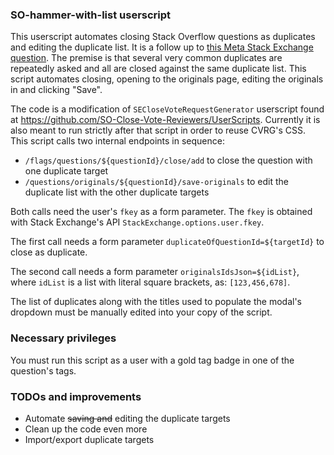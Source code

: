 ### SO-hammer-with-list userscript

This userscript automates closing Stack Overflow questions as duplicates and editing the duplicate list. It is a follow up to [this Meta Stack Exchange question](https://meta.stackexchange.com/q/378558/797752). 
The premise is that several very common duplicates are repeatedly asked and all are closed against the same duplicate list. This script automates closing, opening to the originals page, editing the originals in and clicking "Save".

The code is a modification of `SECloseVoteRequestGenerator` userscript found at https://github.com/SO-Close-Vote-Reviewers/UserScripts.
Currently it is also meant to run strictly after that script in order to reuse CVRG's CSS. This script calls two internal endpoints in sequence:

- `/flags/questions/${questionId}/close/add` to close the question with one duplicate target
- `/questions/originals/${questionId}/save-originals` to edit the duplicate list with the other duplicate targets

Both calls need the user's `fkey` as a form parameter. The `fkey` is obtained with Stack Exchange's API `StackExchange.options.user.fkey`.

The first call needs a form parameter `duplicateOfQuestionId=${targetId}` to close as duplicate. 

The second call needs a form parameter `originalsIdsJson=${idList}`, where `idList` is a list with literal square brackets, as: `[123,456,678]`.

The list of duplicates along with the titles used to populate the modal's dropdown must be manually edited into your copy of the script.

### Necessary privileges

You must run this script as a user with a gold tag badge in one of the question's tags.

### TODOs and improvements

- Automate <strike>saving and</strike> editing the duplicate targets
- Clean up the code even more
- Import/export duplicate targets
